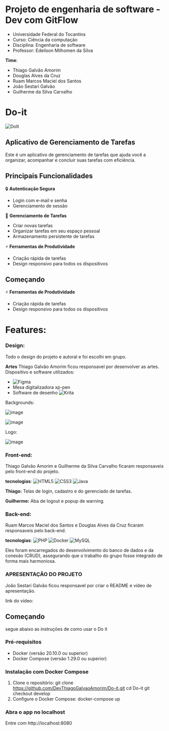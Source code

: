 # Projeto de engenharia de software - Dev com GitFlow
- Universidade Federal do Tocantins 
- Curso: Ciência da computação
- Disciplina: Engenharia de software
- Professor: Edeilson Milhomen da Silva

**Time**: 
* Thiago Galvâo Amorim
* Douglas Alves da Cruz
* Ruam Marcos Maciel dos Santos
* João Sestari Galvão
* Guilherme da Silva Carvalho

# Do-it

![DoIt](https://github.com/user-attachments/assets/9599b40d-76e8-4197-b6a5-2dcfd0038644)

## Aplicativo de Gerenciamento de Tarefas

Este é um aplicativo de gerenciamento de tarefas que ajuda você a organizar, acompanhar e concluir suas tarefas com eficiência.

## Principais Funcionalidades

🔒 **Autenticação Segura**
- Login com e-mail e senha
- Gerenciamento de sessão

📝 **Gerenciamento de Tarefas**
- Criar novas tarefas
- Organizar tarefas em seu espaço pessoal
- Armazenamento persistente de tarefas

⚡ **Ferramentas de Produtividade**
- Criação rápida de tarefas
- Design responsivo para todos os dispositivos

## Começando

⚡ **Ferramentas de Produtividade**
- Criação rápida de tarefas 
- Design responsivo para todos os dispositivos

# Features:

### Design:
Todo o design do projeto e autoral e foi escolhi em grupo.

**Artes**
Thiago Galvão Amorim ficou responsavel por desenvolver as artes.
Dispositivo e software utilizados:
- ![Figma](https://img.shields.io/badge/figma-%23F24E1E.svg?style=for-the-badge&logo=figma&logoColor=white)
- Mesa digitalizadora xp-pen
- Software de desenho ![Krita](https://img.shields.io/badge/Krita-203759?style=for-the-badge&logo=krita&logoColor=EEF37B)

Backgrounds:

![image](https://github.com/user-attachments/assets/d7424986-59e8-44cc-aaf4-ede9f2c4c370)

![image](https://github.com/user-attachments/assets/b9388396-41af-48d3-b99a-788c3fba6121)

Logo:

![image](https://github.com/user-attachments/assets/51b931d5-3ef6-4ccf-8fdc-a59ca3bcbf40)

### Front-end:
Thiago Galvão Amorim e Guilherme da Silva Carvalho ficaram responsaveis pelo front-end do projeto.

**tecnologias**: 
![HTML5](https://img.shields.io/badge/html5-%23E34F26.svg?style=for-the-badge&logo=html5&logoColor=white)
![CSS3](https://img.shields.io/badge/css3-%231572B6.svg?style=for-the-badge&logo=css3&logoColor=white)
![Java](https://img.shields.io/badge/java-%23ED8B00.svg?style=for-the-badge&logo=openjdk&logoColor=white)

**Thiago:** Telas de login, cadastro e do gerenciado de tarefas.

**Guilherme:** Aba de logout e popup de warning.

### Back-end:
Ruam Marcos Maciel dos Santos e Douglas Alves da Cruz ficaram responsaveis pelo back-end.

**tecnologias**: 
![PHP](https://img.shields.io/badge/php-%23777BB4.svg?style=for-the-badge&logo=php&logoColor=white)
![Docker](https://img.shields.io/badge/docker-%230db7ed.svg?style=for-the-badge&logo=docker&logoColor=white)
![MySQL](https://img.shields.io/badge/mysql-4479A1.svg?style=for-the-badge&logo=mysql&logoColor=white)

Eles foram encarregados do desenvolvimento do banco de dados e da conexão (CRUD), assegurando que o trabalho do grupo fosse integrado de forma mais harmoniosa.

### APRESENTAÇÂO DO PROJETO
João Sestari Galvão ficou responsavel por criar o README e vídeo de apresentação.

link do vídeo:

## Começando
segue abaixo as instruções de como usar o Do it

### Pré-requisitos
- Docker (versão 20.10.0 ou superior)
- Docker Compose (versão 1.29.0 ou superior)

### Instalação com Docker Compose

1. Clone o repositório:
   git clone https://github.com/DevThiagoGalvaoAmorim/Do-it.git
   cd Do-it
   git checkout develop
2. Configure o Docker Compose:
    docker-compose up

### Abra o app no localhost

Entre com http://localhost:8080


